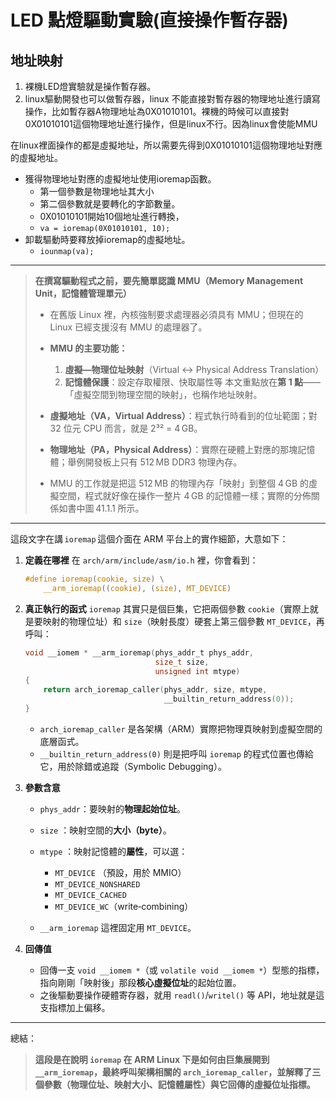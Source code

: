 # LED 點燈驅動實驗(直接操作暫存器)

## 地址映射
1. 裸機LED燈實驗就是操作暫存器。
2. linux驅動開發也可以做暫存器，linux 不能直接對暫存器的物理地址進行讀寫操作，比如暫存器A物理地址為0X01010101。裸機的時候可以直接對0X01010101這個物理地址進行操作，但是linux不行。因為linux會使能MMU

在linux裡面操作的都是虛擬地址，所以需要先得到0X01010101這個物理地址對應的虛擬地址。
- 獲得物理地址對應的虛擬地址使用ioremap函數。
    - 第一個參數是物理地址其大小
    - 第二個參數就是要轉化的字節數量。
    - 0X01010101開始10個地址進行轉換，
    - `va = ioremap(0X01010101, 10);`
- 卸載驅動時要釋放掉ioremap的虛擬地址。
    - `iounmap(va);`

---
> **在撰寫驅動程式之前，要先簡單認識 MMU（Memory Management Unit，記憶體管理單元）**
>
> * 在舊版 Linux 裡，內核強制要求處理器必須具有 MMU；但現在的 Linux 已經支援沒有 MMU 的處理器了。
> * **MMU 的主要功能：**
>
>   1. **虛擬—物理位址映射**（Virtual ↔ Physical Address Translation）
>   2. **記憶體保護**：設定存取權限、快取屬性等
> 本文重點放在**第 1 點**——「虛擬空間到物理空間的映射」，也稱作地址映射。
>
> * **虛擬地址（VA，Virtual Address）**：程式執行時看到的位址範圍；對 32 位元 CPU 而言，就是 2³² = 4 GB。
> * **物理地址（PA，Physical Address）**：實際在硬體上對應的那塊記憶體；舉例開發板上只有 512 MB DDR3 物理內存。
> * MMU 的工作就是把這 512 MB 的物理內存「映射」到整個 4 GB 的虛擬空間，程式就好像在操作一整片 4 GB 的記憶體一樣；實際的分佈關係如書中圖 41.1.1 所示。

---
這段文字在講 `ioremap` 這個介面在 ARM 平台上的實作細節，大意如下：

1. **定義在哪裡**
   在 `arch/arm/include/asm/io.h` 裡，你會看到：

   ```c
   #define ioremap(cookie, size) \
       __arm_ioremap((cookie), (size), MT_DEVICE)
   ```

2. **真正執行的函式**
   `ioremap` 其實只是個巨集，它把兩個參數 `cookie`（實際上就是要映射的物理位址）和 `size`（映射長度）硬套上第三個參數 `MT_DEVICE`，再呼叫：

   ```c
   void __iomem * __arm_ioremap(phys_addr_t phys_addr,
                                size_t size,
                                unsigned int mtype)
   {
       return arch_ioremap_caller(phys_addr, size, mtype,
                                  __builtin_return_address(0));
   }
   ```

   * `arch_ioremap_caller` 是各架構（ARM）實際把物理頁映射到虛擬空間的底層函式。
   * `__builtin_return_address(0)` 則是把呼叫 `ioremap` 的程式位置也傳給它，用於除錯或追蹤（Symbolic Debugging）。

3. **參數含意**

   * `phys_addr`：要映射的**物理起始位址**。
   * `size`     ：映射空間的**大小（byte）**。
   * `mtype`    ：映射記憶體的**屬性**，可以選：

     * `MT_DEVICE`            （預設，用於 MMIO）
     * `MT_DEVICE_NONSHARED`
     * `MT_DEVICE_CACHED`
     * `MT_DEVICE_WC`（write‑combining）
   * `__arm_ioremap` 這裡固定用 `MT_DEVICE`。

4. **回傳值**

   * 回傳一支 `void __iomem *`（或 `volatile void __iomem *`）型態的指標，指向剛剛「映射後」那段**核心虛擬位址**的起始位置。
   * 之後驅動要操作硬體寄存器，就用 `readl()`/`writel()` 等 API，地址就是這支指標加上偏移。

---

總結：

> **這段是在說明 `ioremap` 在 ARM Linux 下是如何由巨集展開到 `__arm_ioremap`，最終呼叫架構相關的 `arch_ioremap_caller`，並解釋了三個參數（物理位址、映射大小、記憶體屬性）與它回傳的虛擬位址指標。**

